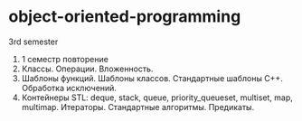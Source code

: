 # object-oriented-programming
3rd semester
1) 1 семестр повторение
2) Классы. Операции. Вложенность.
3) Шаблоны функций. Шаблоны классов. Стандартные шаблоны С++. Обработка исключений.
4) Контейнеры STL: deque, stack, queue, priority_queueset, multiset, map, multimap. Итераторы. Стандартные алгоритмы. Предикаты.
